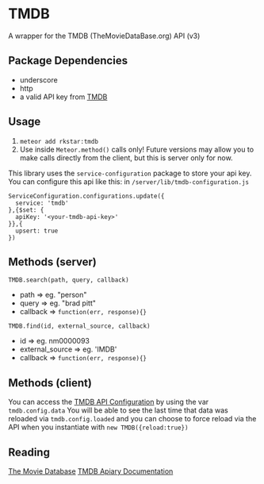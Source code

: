 TMDB
===============

A wrapper for the TMDB (TheMovieDataBase.org) API (v3)

## Package Dependencies
* underscore
* http
* a valid API key from [TMDB](https://www.themoviedb.org)

## Usage
1. `meteor add rkstar:tmdb`
2. Use inside `Meteor.method()` calls only! Future versions may allow you to make calls directly from the client, but this is server only for now.

This library uses the `service-configuration` package to store your api key. You can configure this api like this:
in `/server/lib/tmdb-configuration.js`
```
ServiceConfiguration.configurations.update({
  service: 'tmdb'
},{$set: {
  apiKey: '<your-tmdb-api-key>'
}},{
  upsert: true
})
```

## Methods (server)
`TMDB.search(path, query, callback)`
* path => eg. "person"
* query => eg. "brad pitt"
* callback => `function(err, response){}`

`TMDB.find(id, external_source, callback)`
* id => eg. nm0000093
* external_source => eg. 'IMDB'
* callback => `function(err, response){}`

## Methods (client)
You can access the [TMDB API Configuration](http://docs.themoviedb.apiary.io/#reference/configuration) by using the var `tmdb.config.data`
You will be able to see the last time that data was reloaded via `tmdb.config.loaded` and you can choose to force reload via the API when you instantiate with `new TMDB({reload:true})`


## Reading
[The Movie Database](https://www.themoviedb.org)
[TMDB Apiary Documentation](http://docs.themoviedb.apiary.io/)